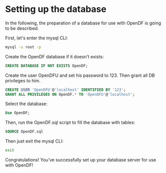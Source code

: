 # Setting up the database
In the following, the preparation of a database for use with OpenDF
is going to be described.


First, let's enter the mysql CLI:
```bash
mysql -u root -p
```

Create the OpenDF database if it doesn't exists:
```sql
CREATE DATABASE IF NOT EXISTS OpenDF;
```

Create the user OpenDFU and set his password to 123.
Then grant all DB privileges to him.
```sql
CREATE USER 'OpenDFU'@'localhost' IDENTIFIED BY '123';
GRANT ALL PRIVILEGES ON OpenDF.* TO 'OpenDFU'@'localhost';
```

Select the database:
```sql
Use OpenDF;
```

Then, run the OpenDF.sql script to fill the database with tables:
```sql
SOURCE OpenDF.sql
```

Then just exit the mysql CLI:
```bash
exit
```

Congratulations! You've successfully set up your database server for
use with OpenDF!

